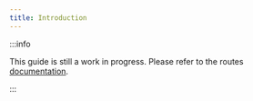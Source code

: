 ```yaml
---
title: Introduction
---
```


:::info

This guide is still a work in progress. Please refer to the routes [documentation](../docs/rest/company.md).

:::
